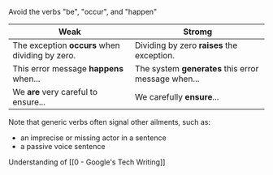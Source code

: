 Avoid the verbs "be", "occur", and "happen"

|Weak|Stromg|
|---|---|
|The exception **occurs** when dividing by zero.|Dividing by zero **raises** the exception.|   |
|This error message **happens** when...|The system **generates** this error message when...|
|We **are** very careful to ensure...|We carefully **ensure**...|

Note that generic verbs often signal other ailments, such as:

-   an imprecise or missing actor in a sentence
-   a passive voice sentence

Understanding of [[0 - Google's Tech Writing]]